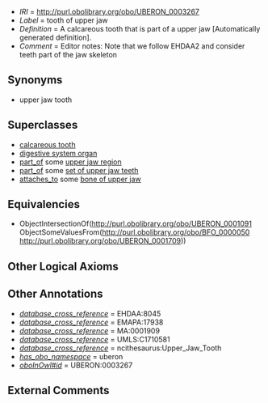  * *IRI* = http://purl.obolibrary.org/obo/UBERON_0003267
 * *Label* = tooth of upper jaw
 * *Definition* = A calcareous tooth that is part of a upper jaw [Automatically generated definition].
 * *Comment* = Editor notes: Note that we follow EHDAA2 and consider teeth part of the jaw skeleton

## Synonyms

 * upper jaw tooth

## Superclasses

 * [calcareous tooth](../../UBERON/91/UBERON_0001091.md)
 * [digestive system organ](../../UBERON/65/UBERON_0013765.md)
 * [part_of](../../BFO/50/BFO_0000050.md) some [upper jaw region](../../UBERON/09/UBERON_0001709.md)
 * [part_of](../../BFO/50/BFO_0000050.md) some [set of upper jaw teeth](../../UBERON/80/UBERON_0009680.md)
 * [attaches_to](../../RO/71/RO_0002371.md) some [bone of upper jaw](../../UBERON/97/UBERON_0011597.md)

## Equivalencies

 * ObjectIntersectionOf(<http://purl.obolibrary.org/obo/UBERON_0001091> ObjectSomeValuesFrom(<http://purl.obolibrary.org/obo/BFO_0000050> <http://purl.obolibrary.org/obo/UBERON_0001709>))

## Other Logical Axioms


## Other Annotations

 * *[database_cross_reference](../../ef/oboInOwl#hasDbXref.md)* = EHDAA:8045
 * *[database_cross_reference](../../ef/oboInOwl#hasDbXref.md)* = EMAPA:17938
 * *[database_cross_reference](../../ef/oboInOwl#hasDbXref.md)* = MA:0001909
 * *[database_cross_reference](../../ef/oboInOwl#hasDbXref.md)* = UMLS:C1710581
 * *[database_cross_reference](../../ef/oboInOwl#hasDbXref.md)* = ncithesaurus:Upper_Jaw_Tooth
 * *[has_obo_namespace](../../ce/oboInOwl#hasOBONamespace.md)* = uberon
 * *[oboInOwl#id](../../id/oboInOwl#id.md)* = UBERON:0003267

## External Comments

